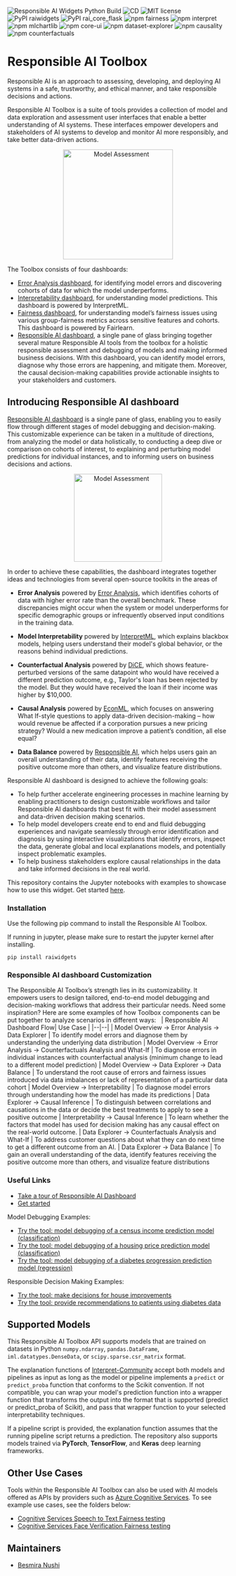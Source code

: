 ![Responsible AI Widgets Python Build](https://github.com/microsoft/responsible-ai-widgets/workflows/Responsible%20AI%20Widgets/badge.svg) ![CD](https://github.com/microsoft/responsible-ai-widgets/workflows/CD/badge.svg) ![MIT license](https://img.shields.io/badge/License-MIT-blue.svg) ![PyPI raiwidgets](https://img.shields.io/pypi/v/raiwidgets?color=blue) ![PyPI rai_core_flask](https://img.shields.io/pypi/v/rai_core_flask?color=blue) ![npm fairness](https://img.shields.io/npm/v/@responsible-ai/fairness?label=npm%20%40responsible-ai%2Ffairness) ![npm interpret](https://img.shields.io/npm/v/@responsible-ai/interpret?label=npm%20%40responsible-ai%2Finterpret) ![npm mlchartlib](https://img.shields.io/npm/v/@responsible-ai/mlchartlib?label=npm%20%40responsible-ai%2Fmlchartlib) ![npm core-ui](https://img.shields.io/npm/v/@responsible-ai/core-ui?label=npm%20%40responsible-ai%2Fcore-ui) ![npm dataset-explorer](https://img.shields.io/npm/v/@responsible-ai/dataset-explorer?label=npm%20%40responsible-ai%2Fdataset-explorer) ![npm causality](https://img.shields.io/npm/v/@responsible-ai/causality?label=npm%20%40responsible-ai%2Fcausality) ![npm counterfactuals](https://img.shields.io/npm/v/@responsible-ai/counterfactuals?label=npm%20%40responsible-ai%2Fcounterfactuals)

# Responsible AI Toolbox
Responsible AI is an approach to assessing, developing, and deploying AI systems in a safe, trustworthy, and ethical manner, and take responsible decisions and actions.

Responsible AI Toolbox is a suite of tools provides a collection of model and data exploration and assessment user interfaces that enable a better understanding of AI systems. These interfaces empower developers and stakeholders of AI systems to develop and monitor AI more responsibly, and take better data-driven actions.


<p align="center">
<img src="https://raw.githubusercontent.com/microsoft/responsible-ai-widgets/main/img/responsible-ai-toolbox.png" alt="Model Assessment" width="250"/>


The Toolbox consists of four dashboards: 
-	[Error Analysis dashboard](https://github.com/microsoft/responsible-ai-widgets/blob/main/docs/erroranalysis-dashboard-README.md), for identifying model errors and discovering cohorts of data for which the model underperforms. 
-	[Interpretability dashboard](https://github.com/microsoft/responsible-ai-widgets/blob/main/docs/explanation-dashboard-README.md), for understanding model predictions. This dashboard is powered by InterpretML.
-	[Fairness dashboard](https://github.com/microsoft/responsible-ai-widgets/blob/main/docs/fairness-dashboard-README.md), for understanding model’s fairness issues using various group-fairness metrics across sensitive features and cohorts. This dashboard is powered by Fairlearn.
-	[Responsible AI dashboard](https://github.com/microsoft/responsible-ai-toolbox#introducing-responsible-ai-dashboard), a single pane of glass bringing together several mature Responsible AI tools from the toolbox for a holistic responsible assessment and debugging of models and making informed business decisions. With this dashboard, you can identify model errors, diagnose why those errors are happening, and mitigate them. Moreover, the causal decision-making capabilities provide actionable insights to your stakeholders and customers.


## Introducing Responsible AI dashboard

[Responsible AI dashboard](https://github.com/microsoft/responsible-ai-widgets/blob/master/notebooks/responsibleaidashboard/tour.ipynb) is a single pane of glass, enabling you to easily flow through different stages of model debugging and decision-making. This customizable experience can be taken in a multitude of directions, from analyzing the model or data holistically, to conducting a deep dive or comparison on cohorts of interest, to explaining and perturbing model predictions for individual instances, and to informing users on business decisions and actions.



<p align="center">
<img src="https://raw.githubusercontent.com/microsoft/responsible-ai-widgets/main/img/responsible-ai-dashboard-intro.png" alt="Model Assessment" width="200"/>




In order to achieve these capabilities, the dashboard integrates together ideas and technologies from several open-source toolkits in the areas of



- <b>Error Analysis</b> powered by [Error Analysis](https://github.com/microsoft/responsible-ai-widgets/blob/main/docs/erroranalysis-dashboard-README.md), which identifies cohorts of data with higher error rate than the overall benchmark. These discrepancies might occur when the system or model underperforms for specific demographic groups or infrequently observed input conditions in the training data.

- <b>Model Interpretability</b> powered by [InterpretML](https://github.com/interpretml/interpret-community), which explains blackbox models, helping users understand their model's global behavior, or the reasons behind individual predictions.

- <b>Counterfactual Analysis</b> powered by [DiCE](https://github.com/interpretml/DiCE), which shows feature-perturbed versions of the same datapoint who would have received a different prediction outcome, e.g., Taylor's loan has been rejected by the model. But they would have received the loan if their income was higher by $10,000.

- <b>Causal Analysis</b> powered by [EconML](https://github.com/microsoft/EconML), which focuses on answering What If-style questions to apply data-driven decision-making – how would revenue be affected if a corporation pursues a new pricing strategy? Would a new medication improve a patient’s condition, all else equal?

- <b>Data Balance</b> powered by [Responsible AI](https://github.com/microsoft/responsible-ai-widgets/blob/main/docs/databalance-README.md), which helps users gain an overall understanding of their data, identify features receiving the positive outcome more than others, and visualize feature distributions.

Responsible AI dashboard is designed to achieve the following goals:

- To help further accelerate engineering processes in machine learning by enabling practitioners to design customizable workflows and tailor Responsible AI dashboards that best fit with their model assessment and data-driven decision making scenarios.
- To help model developers create end to end and fluid debugging experiences and navigate seamlessly through error identification and diagnosis by using interactive visualizations that identify errors, inspect the data, generate global and local explanations models, and potentially inspect problematic examples.
- To help business stakeholders explore causal relationships in the data and take informed decisions in the real world.

This repository contains the Jupyter notebooks with examples to showcase how to use this widget. Get started [here](https://github.com/microsoft/responsible-ai-widgets/blob/main/notebooks/responsibleaidashboard/getting-started.ipynb).


### Installation

Use the following pip command to install the Responsible AI Toolbox.

If running in jupyter, please make sure to restart the jupyter kernel after installing.

```
pip install raiwidgets
```


### Responsible AI dashboard Customization

The Responsible AI Toolbox’s strength lies in its customizability. It empowers users to design tailored, end-to-end model debugging and decision-making workflows that address their particular needs. Need some inspiration? Here are some examples of how Toolbox components can be put together to analyze scenarios in different ways:
 
| Responsible AI Dashboard Flow| Use Case  |
|--|--|
| Model Overview -> Error Analysis -> Data Explorer | To identify model errors and diagnose them by understanding the underlying data distribution
| Model Overview -> Error Analysis -> Counterfactuals Analysis and What-If | To diagnose errors in individual instances with counterfactual analysis (minimum change to lead to a different model prediction)
| Model Overview -> Data Explorer -> Data Balance | To understand the root cause of errors and fairness issues introduced via data imbalances or lack of representation of a particular data cohort
 | Model Overview -> Interpretability | To diagnose model errors through understanding how the model has made its predictions
 | Data Explorer -> Causal Inference | To distinguish between correlations and causations in the data or decide the best treatments to apply to see a positive outcome
  | Interpretability -> Causal Inference | To learn whether the factors that model has used for decision making has any causal effect on the real-world outcome.
 | Data Explorer -> Counterfactuals Analysis and What-If | To address customer questions about what they can do next time to get a different outcome from an AI.
  | Data Explorer -> Data Balance | To gain an overall understanding of the data, identify features receiving the positive outcome more than others, and visualize feature distributions


### Useful Links

- [Take a tour of Responsible AI Dashboard](https://github.com/microsoft/responsible-ai-widgets/blob/master/notebooks/responsibleaidashboard/tour.ipynb)
- [Get started](https://github.com/microsoft/responsible-ai-widgets/blob/main/notebooks/responsibleaidashboard/getting-started.ipynb)

Model Debugging Examples:
- [Try the tool: model debugging of a census income prediction model (classification)](https://github.com/microsoft/responsible-ai-toolbox/tree/main/notebooks/responsibleaidashboard/responsibleaidashboard-census-classification-model-debugging.ipynb)
- [Try the tool: model debugging of a housing price prediction model (classification)](https://github.com/microsoft/responsible-ai-toolbox/tree/main/notebooks/responsibleaidashboard/responsibleaidashboard-housing-classification-model-debugging.ipynb)
- [Try the tool: model debugging of a diabetes progression prediction model (regression)](https://github.com/microsoft/responsible-ai-toolbox/tree/main/notebooks/responsibleaidashboard/responsibleaidashboard-diabetes-regression-model-debugging.ipynb)

 Responsible Decision Making Examples:
- [Try the tool: make decisions for house improvements](https://github.com/microsoft/responsible-ai-toolbox/tree/main/notebooks/responsibleaidashboard/responsibleaidashboard-housing-decision-making.ipynb)
- [Try the tool: provide recommendations to patients using diabetes data](https://github.com/microsoft/responsible-ai-toolbox/tree/main/notebooks/responsibleaidashboard/responsibleaidashboard-diabetes-decision-making.ipynb)



## Supported Models

This Responsible AI Toolbox API supports models that are trained on datasets in Python `numpy.ndarray`, `pandas.DataFrame`, `iml.datatypes.DenseData`, or `scipy.sparse.csr_matrix` format.

The explanation functions of [Interpret-Community](https://github.com/interpretml/interpret-community) accept both models and pipelines as input as long as the model or pipeline implements a `predict` or `predict_proba` function that conforms to the Scikit convention. If not compatible, you can wrap your model's prediction function into a wrapper function that transforms the output into the format that is supported (predict or predict_proba of Scikit), and pass that wrapper function to your selected interpretability techniques.

If a pipeline script is provided, the explanation function assumes that the running pipeline script returns a prediction. The repository also supports models trained via **PyTorch**, **TensorFlow**, and **Keras** deep learning frameworks.

## Other Use Cases

Tools within the Responsible AI Toolbox can also be used with AI models offered as APIs by providers such as [Azure Cognitive Services](https://azure.microsoft.com/en-us/services/cognitive-services/). To see example use cases, see the folders below:

- [Cognitive Services Speech to Text Fairness testing](https://github.com/microsoft/responsible-ai-widgets/tree/main/notebooks/cognitive-services-examples/speech-to-text)
- [Cognitive Services Face Verification Fairness testing](https://github.com/microsoft/responsible-ai-widgets/tree/main/notebooks/cognitive-services-examples/face-verification)

## Maintainers

- [Besmira Nushi ](Besmira.Nushi@microsoft.com>)

